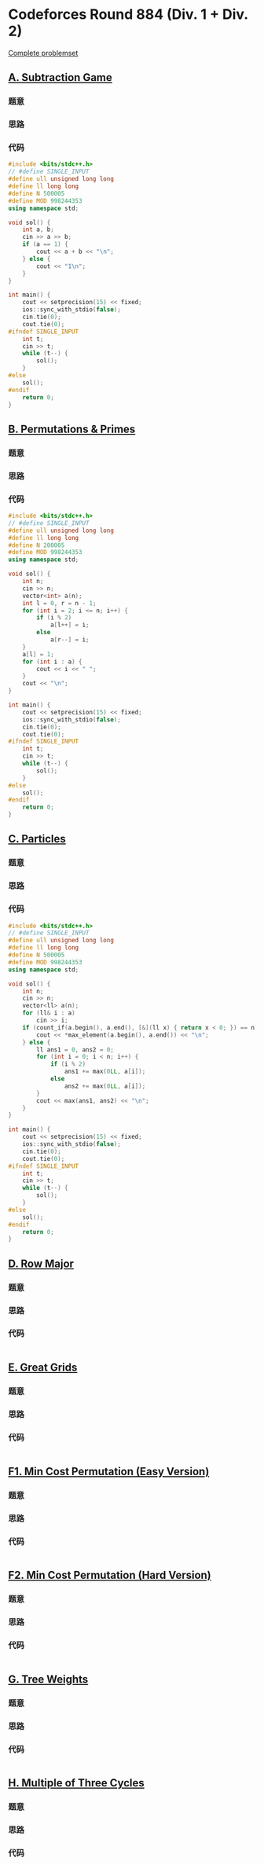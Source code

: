 # Codeforces Round  884 (Div. 1 + Div. 2)
[Complete problemset](https://codeforces.com/contest/1844/problems)

## [A. Subtraction Game](https://codeforces.com/contest/1844/problem/A)

### 题意



### 思路



### 代码

``` cpp
#include <bits/stdc++.h>
// #define SINGLE_INPUT
#define ull unsigned long long
#define ll long long
#define N 500005
#define MOD 998244353
using namespace std;

void sol() {
    int a, b;
    cin >> a >> b;
    if (a == 1) {
        cout << a + b << "\n";
    } else {
        cout << "1\n";
    }
}

int main() {
    cout << setprecision(15) << fixed;
    ios::sync_with_stdio(false);
    cin.tie(0);
    cout.tie(0);
#ifndef SINGLE_INPUT
    int t;
    cin >> t;
    while (t--) {
        sol();
    }
#else
    sol();
#endif
    return 0;
}
```

## [B. Permutations & Primes](https://codeforces.com/contest/1844/problem/B)

### 题意



### 思路



### 代码

``` cpp
#include <bits/stdc++.h>
// #define SINGLE_INPUT
#define ull unsigned long long
#define ll long long
#define N 200005
#define MOD 998244353
using namespace std;

void sol() {
    int n;
    cin >> n;
    vector<int> a(n);
    int l = 0, r = n - 1;
    for (int i = 2; i <= n; i++) {
        if (i % 2)
            a[l++] = i;
        else
            a[r--] = i;
    }
    a[l] = 1;
    for (int i : a) {
        cout << i << " ";
    }
    cout << "\n";
}

int main() {
    cout << setprecision(15) << fixed;
    ios::sync_with_stdio(false);
    cin.tie(0);
    cout.tie(0);
#ifndef SINGLE_INPUT
    int t;
    cin >> t;
    while (t--) {
        sol();
    }
#else
    sol();
#endif
    return 0;
}
```

## [C. Particles](https://codeforces.com/contest/1844/problem/C)

### 题意



### 思路



### 代码

``` cpp
#include <bits/stdc++.h>
// #define SINGLE_INPUT
#define ull unsigned long long
#define ll long long
#define N 500005
#define MOD 998244353
using namespace std;

void sol() {
    int n;
    cin >> n;
    vector<ll> a(n);
    for (ll& i : a)
        cin >> i;
    if (count_if(a.begin(), a.end(), [&](ll x) { return x < 0; }) == n) {
        cout << *max_element(a.begin(), a.end()) << "\n";
    } else {
        ll ans1 = 0, ans2 = 0;
        for (int i = 0; i < n; i++) {
            if (i % 2)
                ans1 += max(0LL, a[i]);
            else
                ans2 += max(0LL, a[i]);
        }
        cout << max(ans1, ans2) << "\n";
    }
}

int main() {
    cout << setprecision(15) << fixed;
    ios::sync_with_stdio(false);
    cin.tie(0);
    cout.tie(0);
#ifndef SINGLE_INPUT
    int t;
    cin >> t;
    while (t--) {
        sol();
    }
#else
    sol();
#endif
    return 0;
}
```

## [D. Row Major](https://codeforces.com/contest/1844/problem/D)

### 题意



### 思路



### 代码

``` cpp


```

## [E. Great Grids](https://codeforces.com/contest/1844/problem/E)

### 题意



### 思路



### 代码

``` cpp


```

## [F1. Min Cost Permutation (Easy Version)](https://codeforces.com/contest/1844/problem/F1)

### 题意



### 思路



### 代码

``` cpp


```

## [F2. Min Cost Permutation (Hard Version)](https://codeforces.com/contest/1844/problem/F2)

### 题意



### 思路



### 代码

``` cpp


```

## [G. Tree Weights](https://codeforces.com/contest/1844/problem/G)

### 题意



### 思路



### 代码

``` cpp


```

## [H. Multiple of Three Cycles](https://codeforces.com/contest/1844/problem/H)

### 题意



### 思路



### 代码

``` cpp


```

